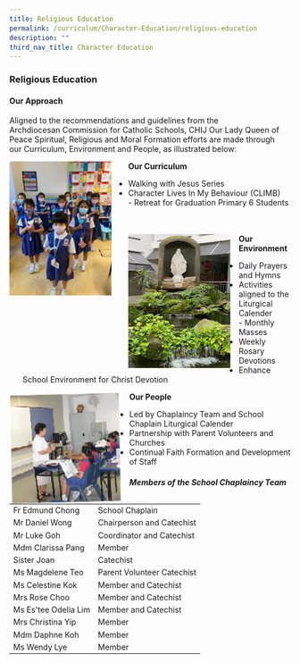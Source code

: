 ```yaml
---
title: Religious Education
permalink: /curriculum/Character-Education/religious-education
description: ""
third_nav_title: Character Education
---
```

### Religious Education 

#### Our Approach

Aligned to the recommendations and guidelines from the Archdiocesan Commission for Catholic Schools, CHIJ Our Lady Queen of Peace Spiritual, Religious and Moral Formation efforts are made through our Curriculum, Environment and People, as illustrated below:

<img src="/images/re1.png" style="width:183px;height:240px;margin-right:30px;" align = "left"> **Our Curriculum**

 - Walking with Jesus Series  <br>
- Character Lives In My Behaviour (CLIMB)  <br> - Retreat for Graduation Primary 6 Students <br><br><br>


<img src="/images/re2.png" style="width:183px;height:240px;margin-right:15px;" align = "left"> **Our Environment** 

- Daily Prayers and Hymns  <br>
- Activities aligned to the Liturgical Calender <br> - Monthly Masses  <br>
- Weekly Rosary Devotions  <br>
- Enhance School Environment for Christ Devotion

<img src="/images/re3.png" style="width:200px;height:200px;margin-right:15px;" align = "left"> **Our People** 

- Led by Chaplaincy Team and School Chaplain Liturgical Calender  <br>
- Partnership with Parent Volunteers and Churches  <br>
- Continual Faith Formation and Development of Staff

##### Members of the School Chaplaincy Team

|  	|  	|
|---	|---	|
| Fr Edmund Chong 	| School Chaplain 	|
| Mr Daniel Wong 	| Chairperson and Catechist 	|
| Mr Luke Goh  	| Coordinator and Catechist  	|
|  Mdm Clarissa Pang 	| Member  	|
| Sister Joan 	| Catechist 	|
|  Ms Magdelene Teo 	| Parent Volunteer Catechist 	|
| Ms Celestine Kok 	| Member and Catechist 	|
|  Mrs Rose Choo  	| Member and Catechist  	|
|  Ms Es'tee Odelia Lim 	| Member and Catechist  	|
| Mrs Christina Yip 	| Member 	|
| Mdm Daphne Koh 	| Member 	|
|  Ms Wendy Lye 	| Member  	|